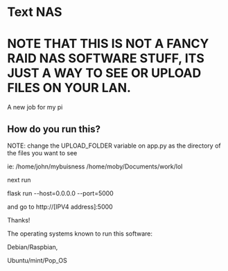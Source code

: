 # Text NAS


# NOTE THAT THIS IS NOT A FANCY RAID NAS SOFTWARE STUFF, ITS JUST A WAY TO SEE OR UPLOAD FILES ON YOUR LAN.

A new job for my pi


## How do you run this?

NOTE: change the UPLOAD_FOLDER variable on app.py as the directory of the files you want to see

ie: /home/john/mybuisness
    /home/moby/Documents/work/lol
 
 
 next run 
 
 flask run --host=0.0.0.0 --port=5000
 
 and go to http://[IPV4 address]:5000
 
 
 Thanks!
 
 
 The operating systems known to run this software:
 
 Debian/Raspbian,
 
 Ubuntu/mint/Pop_OS
